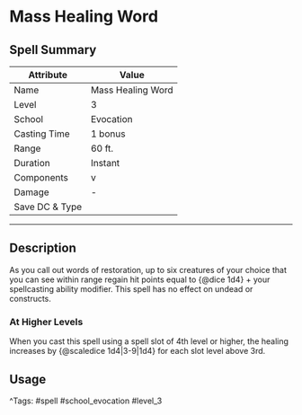 # Mass Healing Word

## Spell Summary

| Attribute        | Value                  |
|------------------|------------------------|
| Name             | Mass Healing Word                 |
| Level            | 3                |
| School           | Evocation          |
| Casting Time     | 1 bonus              |
| Range            | 60 ft.            |
| Duration         | Instant             |
| Components       | v             |
| Damage           | -               |
| Save DC & Type   |              |

---

## Description

As you call out words of restoration, up to six creatures of your choice that you can see within range regain hit points equal to {@dice 1d4} + your spellcasting ability modifier. This spell has no effect on undead or constructs.

### At Higher Levels
When you cast this spell using a spell slot of 4th level or higher, the healing increases by {@scaledice 1d4|3-9|1d4} for each slot level above 3rd.

## Usage


^Tags: #spell #school_evocation #level_3